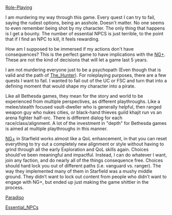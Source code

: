 [Role-Playing](Role-Playing.md)

I am murdering my way through this game. Every quest I can try to fail, saying the rudest options, being an asshole. Doesn't matter. No one seems to even remember being shot by my character. The only thing that happens is I get a bounty. The number of essential NPCS is just terrible, to the point that if I find an NPC to kill, it feels rewarding.

How am I supposed to be immersed if my actions don't have consequences? This is the perfect game to have implications with the [NG+](NG+.md). These are not the kind of decisions that will let a game last 5 years.

I am not murdering everyone just to be a psychopath (Even though that is valid and the path of [The_Hunter](The_Hunter.md)). For roleplaying purposes, there are a few quests I want to fail. I wanted to fail out of the UC or FSC and turn that into a defining moment that would shape my character into a pirate. 

Like all Bethesda games, they mean for the story and world to be experienced from multiple perspectives, as different playthroughs. Like a melee/stealth focused vault-dweller who is generally helpful, then ranged weapon guy who nukes cities, or black-hand thieves guild khajit run vs an arena fighter half-orc. There is different dialog for each race/class/alignment. A lot of the investment in "depth" for Bethesda games is aimed at multiple playthroughs in this manner.

[NG+](NG+.md) in Starfield works almost like a QoL enhancement, in that you can reset everything to try out a completely new alignment or style without having to grind through all the early Exploration and QoL skills again.
	Choices should've been meaningful and impactful. Instead, I can do whatever I want, join any faction, and do nearly all of the things consequence free. Choices should hard lock you out of different paths (i.e. vanguard vs. ranger).
		The way they implemented many of them in Starfield was a mushy middle ground. They didn’t want to lock out content from people who didn’t want to engage with NG+, but ended up just making the game shittier in the process.

[Paradiso](Paradiso.md)

[Essential_NPCs](Essential_NPCs.md)
